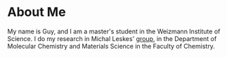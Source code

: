 # About Me

My name is Guy, and I am a master's student in the Weizmann Institute of Science.
I do my research in Michal Leskes' [group](https://www.weizmann.ac.il/MCMS/Leskes/home), in the Department of Molecular Chemistry and Materials Science in the Faculty of Chemistry.

